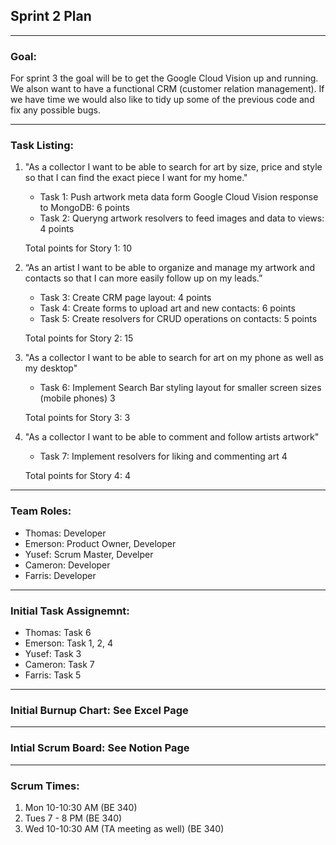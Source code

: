 ## Sprint 2 Plan

---

### Goal:

For sprint 3 the goal will be to get the Google Cloud Vision up and running. We alson want to have a functional CRM (customer relation management). If we have time we would also like to tidy up some of the previous code and fix any possible bugs.

---

### Task Listing:

1. "As a collector I want to be able to search for art by size, price and style so that I can find the exact piece I want for my home."

   - Task 1: Push artwork meta data form Google Cloud Vision response to MongoDB: 6 points
   - Task 2: Queryng artwork resolvers to feed images and data to views: 4 points

   Total points for Story 1: 10

2. “As an artist I want to be able to organize and manage my artwork and contacts so that I can more easily follow up on my leads.”

   - Task 3: Create CRM page layout: 4 points
   - Task 4: Create forms to upload art and new contacts: 6 points
   - Task 5: Create resolvers for CRUD operations on contacts: 5 points

   Total points for Story 2: 15

3. "As a collector I want to be able to search for art on my phone as well as my desktop"

   - Task 6: Implement Search Bar styling layout for smaller screen sizes (mobile phones) 3

   Total points for Story 3: 3

4. "As a collector I want to be able to comment and follow artists artwork"

   - Task 7: Implement resolvers for liking and commenting art 4

   Total points for Story 4: 4

---

### Team Roles:

- Thomas: Developer
- Emerson: Product Owner, Developer
- Yusef: Scrum Master, Develper
- Cameron: Developer
- Farris: Developer

---

### Initial Task Assignemnt:

- Thomas: Task 6
- Emerson: Task 1, 2, 4
- Yusef: Task 3
- Cameron: Task 7
- Farris: Task 5

---

### Initial Burnup Chart: See Excel Page

---

### Intial Scrum Board: See Notion Page

---

### Scrum Times:

1. Mon 10-10:30 AM (BE 340)
2. Tues 7 - 8 PM (BE 340)
3. Wed 10-10:30 AM (TA meeting as well) (BE 340)
